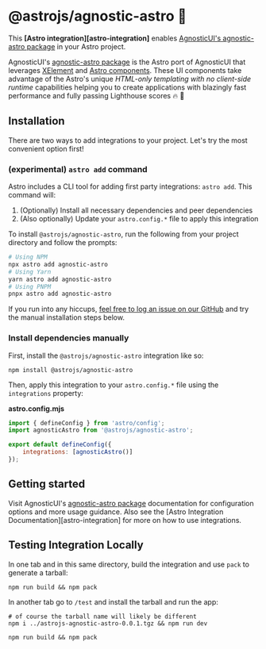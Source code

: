 # @astrojs/agnostic-astro 🎉

This **[Astro integration][astro-integration]** enables [AgnosticUI's agnostic-astro package](https://agnostic-astro.netlify.app/) in your Astro project.

AgnosticUI's [agnostic-astro package](https://github.com/AgnosticUI/agnosticui/tree/master/agnostic-astro) is the Astro port of AgnosticUI that leverages [XElement](https://xelement-docs.vercel.app/) and [Astro components](https://docs.astro.build/en/core-concepts/astro-components/). These UI components take advantage of the Astro's unique _HTML-only templating with no client-side runtime_ capabilities helping you to create applications with blazingly fast performance and fully passing Lighthouse scores 🔥 💪

## Installation

There are two ways to add integrations to your project. Let's try the most convenient option first!

### (experimental) `astro add` command

Astro includes a CLI tool for adding first party integrations: `astro add`. This command will:
1. (Optionally) Install all necessary dependencies and peer dependencies
2. (Also optionally) Update your `astro.config.*` file to apply this integration

To install `@astrojs/agnostic-astro`, run the following from your project directory and follow the prompts:

```sh
# Using NPM
npx astro add agnostic-astro
# Using Yarn
yarn astro add agnostic-astro
# Using PNPM
pnpx astro add agnostic-astro
```

If you run into any hiccups, [feel free to log an issue on our GitHub](https://github.com/withastro/astro/issues) and try the manual installation steps below.

### Install dependencies manually

First, install the `@astrojs/agnostic-astro` integration like so:

```
npm install @astrojs/agnostic-astro
```

Then, apply this integration to your `astro.config.*` file using the `integrations` property:

__astro.config.mjs__

```js
import { defineConfig } from 'astro/config';
import agnosticAstro from '@astrojs/agnostic-astro';

export default defineConfig({
	integrations: [agnosticAstro()]
});
```

## Getting started

Visit AgnosticUI's [agnostic-astro package](https://agnostic-astro.netlify.app/) documentation for configuration options and more usage guidance. Also see the [Astro Integration Documentation][astro-integration] for more on how to use integrations.

## Testing Integration Locally

In one tab and in this same directory, build the integration and use `pack` to generate a tarball:

```shell
npm run build && npm pack
```

In another tab go to `/test` and install the tarball and run the app:

```shell
# of course the tarball name will likely be different
npm i ../astrojs-agnostic-astro-0.0.1.tgz && npm run dev
```


```shell
npm run build && npm pack
```

